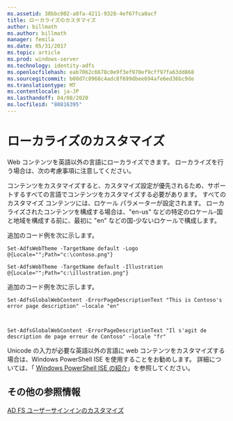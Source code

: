 ```yaml
---
ms.assetid: 38bbc002-a8fa-4211-9328-4ef67fca0acf
title: ローカライズのカスタマイズ
author: billmath
ms.author: billmath
manager: femila
ms.date: 05/31/2017
ms.topic: article
ms.prod: windows-server
ms.technology: identity-adfs
ms.openlocfilehash: eab7062c6678c0e9f3ef970ef9cff97fa63dd868
ms.sourcegitcommit: b00d7c8968c4adc8f699dbee694afe6ed36bc9de
ms.translationtype: MT
ms.contentlocale: ja-JP
ms.lasthandoff: 04/08/2020
ms.locfileid: "80816395"
---
```

# <a name="customization-for-localization"></a>ローカライズのカスタマイズ 


Web コンテンツを英語以外の言語にローカライズできます。 ローカライズを行う場合は、次の考慮事項に注意してください。  
  
コンテンツをカスタマイズすると、カスタマイズ設定が優先されるため、サポートするすべての言語でコンテンツをカスタマイズする必要があります。 すべてのカスタマイズ コンテンツには、ロケール パラメーターが設定されます。 ローカライズされたコンテンツを構成する場合は、"en\-us" などの特定のロケール\-国と地域を構成する前に、最初に "en" などの国\-少ないロケールで構成します。  
  
追加のコード例を次に示します。  
  
    
    Set-AdfsWebTheme -TargetName default -Logo @{Locale="";Path="c:\contoso.png"}  
      
    Set-AdfsWebTheme -TargetName default -Illustration @{Locale="";Path="c:\illustration.png"}  

  
追加のコード例を次に示します。  
  
 
    Set-AdfsGlobalWebContent -ErrorPageDescriptionText "This is Contoso's error page description" –locale "en"  
  
  

    Set-AdfsGlobalWebContent -ErrorPageDescriptionText "Il s'agit de description de page erreur de Contoso" –locale "fr"  
 
  
Unicode の入力が必要な英語以外の言語に web コンテンツをカスタマイズする場合は、Windows PowerShell ISE を使用することをお勧めします。 詳細については、「 [Windows PowerShell ISE の紹介](https://technet.microsoft.com/library/dd315244.aspx)」を参照してください。  

## <a name="additional-references"></a>その他の参照情報 
[AD FS ユーザーサインインのカスタマイズ](AD-FS-user-sign-in-customization.md) 
